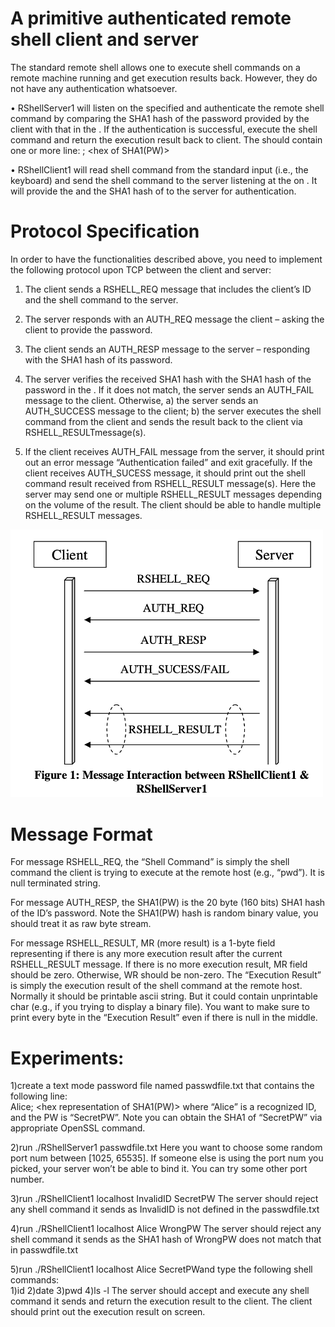 # A primitive authenticated remote shell client and server
The standard remote shell allows one to execute shell commands on a remote machine running and get execution results back. However, they do not have any authentication whatsoever.

• RShellServer1 <port number>   <password file>  will  listen  on  the  specified <port  number>  and  authenticate  the  remote  shell  command  by comparing  the  SHA1  hash  of  the password  provided  by  the  client  with  that  in  the  <password  file>.  If  the  authentication  is successful,  execute  the  shell  command  and  return  the  execution result  back  to  client.  The <password file> should contain one or more line: <ID string>; <hex of SHA1(PW)> 
 
• RShellClient1 <server IP> <server port number> <ID> <password>  will read  shell  command  from  the  standard  input  (i.e.,  the  keyboard)  and  send  the  shell  command  to the server listening at the <server port number> on <server IP>. It will provide the <ID> and the SHA1 hash of <password> to the server for authentication. 
  
# Protocol Specification 
 In  order  to  have  the  functionalities  described  above,  you  need  to  implement  the  following  protocol upon TCP between the client and server: 
 
 1. The client sends a RSHELL_REQ message that includes the client’s ID and the shell command to the server. 
 
 2. The  server  responds  with  an AUTH_REQ  message  the  client  –  asking  the  client  to  provide  the password. 
 
 3. The  client  sends  an AUTH_RESP  message  to  the  server  –  responding  with  the  SHA1  hash  of  its password.
 
 4. The  server  verifies  the  received  SHA1  hash  with  the  SHA1 hash  of  the  password  in  the <password  file>.  If  it  does  not  match,  the  server  sends  an AUTH_FAIL  message  to  the  client. Otherwise,  a)  the  server  sends  an AUTH_SUCCESS  message  to  the  client;  b)  the  server  executes the  shell  command  from  the  client  and  sends  the  result  back  to  the  client  via RSHELL_RESULTmessage(s). 
  
 5. If  the  client  receives AUTH_FAIL  message  from  the  server,  it  should  print  out  an  error  message “Authentication  failed”  and  exit  gracefully.  If  the  client  receives AUTH_SUCESS  message,  it should print out the shell command result received from RSHELL_RESULT message(s). Here the server  may  send  one  or  multiple RSHELL_RESULT  messages  depending  on  the  volume  of  the result. The client should be able to handle multiple RSHELL_RESULT messages. 
 
 <img src="Sample.png" width="500px" />
 
# Message Format 
 
 For  message  RSHELL_REQ, the  “Shell  Command”  is  simply  the shell  command  the  client  is  trying to execute at the remote host (e.g., “pwd”). It is null terminated string.  
 
For  message  AUTH_RESP,  the  SHA1(PW)  is  the  20  byte  (160  bits) SHA1  hash  of  the  ID’s password. Note the SHA1(PW) hash is random binary value, you should treat it as raw byte stream. 

For message RSHELL_RESULT, MR (more result) is a 1-byte field representing if there is any more execution  result  after  the  current  RSHELL_RESULT  message. If  there  is  no  more  execution  result, MR  field  should  be  zero.  Otherwise,  WR  should  be  non-zero. The  “Execution  Result”  is  simply  the execution result of the shell command at the remote host. Normally it should be printable ascii string. But  it  could  contain  unprintable  char  (e.g.,  if  you  trying  to  display  a  binary  file).  You  want  to  make sure to print every byte in the “Execution Result” even if there is null in the middle. 

# Experiments:
1)create a text mode password file named passwdfile.txt that contains the following line:      
  Alice; <hex representation of SHA1(PW)> where “Alice” is a recognized ID, and the PW is “SecretPW”. 
  Note you can obtain the SHA1  of “SecretPW” via appropriate OpenSSL command. 

2)run ./RShellServer1 <port num> passwdfile.txt  Here  you  want  to  choose  some random port num between [1025, 65535]. 
 If someone else is using the port num you picked, your server won’t be able to bind it. You can try some other port number. 
  
3)run ./RShellClient1  localhost  <port  num>  InvalidID  SecretPW 
 The server should reject any shell command it sends as InvalidID is not defined in the passwdfile.txt 
  
4)run ./RShellClient1  localhost  <port  num>  Alice  WrongPW 
 The   server should reject any shell command  it sends as the SHA1 hash of WrongPW does not  match that in passwdfile.txt 
  
5)run ./RShellClient1 localhost <port num> Alice SecretPWand  type  the following shell commands:  
   1)id 
   2)date 
   3)pwd 
   4)ls -l 
 The  server  should  accept  and  execute  any  shell  command  it sends  and  return  the  execution  result to the client. The client should print out the execution result on screen. 
 
 
